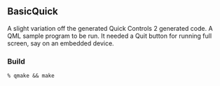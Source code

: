 ## BasicQuick

A slight variation off the generated Quick Controls 2 generated code. A QML
sample program to be run. It needed a Quit button for running full screen,
say on an embedded device.

### Build

    % qmake && make

